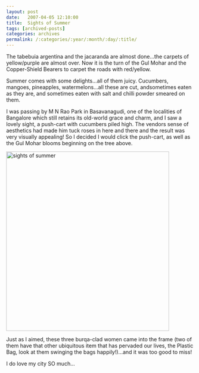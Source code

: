 ```yaml
---
layout: post
date:	2007-04-05 12:10:00
title:  Sights of Summer
tags: [archived-posts]
categories: archives
permalink: /:categories/:year/:month/:day/:title/
---
```

The tabebuia argentina and the jacaranda are almost done...the carpets of yellow/purple are almost over. Now it is the turn of the Gul Mohar and the Copper-Shield Bearers to carpet the roads with red/yellow.

Summer comes with some delights...all of them juicy. Cucumbers, mangoes, pineapples, watermelons...all these are cut, andsometimes eaten as they are, and sometimes eaten  with salt and chilli powder smeared on them. 

I was passing by M N Rao Park in Basavanagudi, one of the localities of Bangalore which still retains its old-world grace and charm, and I saw a lovely sight, a push-cart with cucumbers piled high. The vendors sense of aesthetics had made him tuck roses in here and there and the result was very visually appealing! So I decided I would click the push-cart, as well as the Gul Mohar blooms beginning on the tree above.



<a href="http://www.flickr.com/photos/7593633@N04/443683198/" title="Photo Sharing"><img src="http://farm1.static.flickr.com/201/443683198_a0d106341e.jpg" width="437" height="480" alt="sights of summer" /></a>

Just as I aimed, these three burqa-clad women came into the frame (two of them have that other ubiquitous item that has pervaded our lives, the Plastic Bag, look at them swinging the bags happily!)...and it was too good to miss!

I do love my city SO much...
